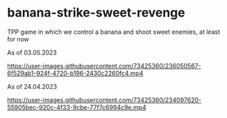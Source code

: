 # banana-strike-sweet-revenge
TPP game in which we control a banana and shoot sweet enemies, at least for now

As of 03.05.2023


https://user-images.githubusercontent.com/73425360/236050567-6f529ab1-924f-4720-b196-2430c2260fc4.mp4



As of 24.04.2023

https://user-images.githubusercontent.com/73425360/234097620-55905bec-920c-4f33-9cbe-77f7c6994c9e.mp4

